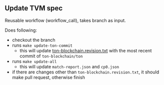 Update TVM spec
---

Reusable workflow (workflow_call), takes branch as input.

Does following:

- checkout the branch
- runs `make update-ton-commit`
  - this will update [ton-blockchain.revision.txt](../../ton-blockchain.revision.txt) with the most recent commit of `ton-blockchain/ton`
- runs `make update-all`
  - this will update `match-report.json` and `cp0.json`
- if there are changes other than `ton-blockchain.revision.txt`,
  it should make pull request, otherwise finish
